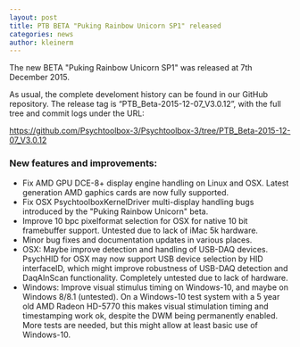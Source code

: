 ```yaml
---
layout: post
title: PTB BETA "Puking Rainbow Unicorn SP1" released
categories: news
author: kleinerm
---
```


The new BETA "Puking Rainbow Unicorn SP1" was released at 7th December 2015.

As usual, the complete develoment history can be found in our GitHub repository. The release tag is “PTB_Beta-2015-12-07_V3.0.12”, with the full tree and commit logs under the URL:

<https://github.com/Psychtoolbox-3/Psychtoolbox-3/tree/PTB_Beta-2015-12-07_V3.0.12>

### New features and improvements:

- Fix AMD GPU DCE-8+ display engine handling on Linux and OSX. Latest generation AMD gaphics cards are now fully supported.
- Fix OSX PsychtoolboxKernelDriver multi-display handling bugs introduced by the "Puking Rainbow Unicorn" beta.
- Improve 10 bpc pixelformat selection for OSX for native 10 bit framebuffer support. Untested due to lack of iMac 5k hardware.
- Minor bug fixes and documentation updates in various places.
- OSX: Maybe improve detection and handling of USB-DAQ devices. PsychHID for OSX may now support USB device selection by HID interfaceID,
which might improve robustness of USB-DAQ detection and DaqAInScan functionality. Completely untested due to lack of hardware.
- Windows: Improve visual stimulus timing on Windows-10, and maybe on Windows 8/8.1 (untested). On a Windows-10 test system with a 5 year old
AMD Radeon HD-5770 this makes visual stimulation timing and timestamping work ok, despite the DWM being permanently enabled. More tests are
needed, but this might allow at least basic use of Windows-10.
